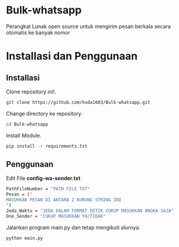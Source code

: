 # Bulk-whatsapp
Perangkat Lunak open source untuk mengirim pesan berkala secara otomatis ke banyak nomor

# Installasi dan Penggunaan

## Installasi

Clone repository ini!.

```bash
git clone https://github.com/huda1603/Bulk-whatsapp.git
```

Change directory ke repository.

```bash
cd Bulk-whatsapp
```

Install Module.

```bash
pip install -r requirements.txt
```

## Penggunaan

Edit File **config-wa-sender.txt**

```bash
PathFileNumber = "PATH FILE TXT"
Pesan = ("
MASUKKAN PESAN DI ANTARA 2 KURUNG STRING INI
")
Jeda_Waktu = "JEDA DALAM FORMAT DETIK CUKUP MASUKKAN ANGKA SAJA"
One_Sender = "CUKUP MASUKKAN YA/TIDAK"
```

Jalankan program main.py dan tetap mengikuti alurnya.

```bash
python main.py
```
